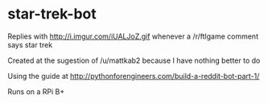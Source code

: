 # star-trek-bot
Replies with http://i.imgur.com/iUALJoZ.gif whenever a /r/ftlgame comment says star trek

Created at the sugestion of /u/mattkab2 because I have nothing better to do

Using the guide at http://pythonforengineers.com/build-a-reddit-bot-part-1/ 

Runs on a RPi B+ 
